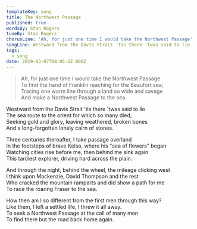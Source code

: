 ```yaml
---
templateKey: song
title: The Northwest Passage
published: true
wordsBy: Stan Rogers
tuneBy: Stan Rogers
chorusLine: 'Ah, for just one time I would take the Northwest Passage'
songLine: Westward from the Davis Strait 'tis there 'twas said to lie
tags:
  - song
date: 2019-03-07T08:05:12.000Z
---
```

>Ah, for just one time I would take the Northwest Passage\
To find the hand of Franklin reaching for the Beaufort sea;\
Tracing one warm line through a land so wide and savage\
And make a Northwest Passage to the sea.

Westward from the Davis Strait 'tis there 'twas said to lie\
The sea route to the orient for which so many died;\
Seeking gold and glory, leaving weathered, broken bones\
And a long-forgotten lonely cairn of stones.

Three centuries thereafter, I take passage overland\
In the footsteps of brave Kelso, where his "sea of flowers" began\
Watching cities rise before me, then behind me sink again\
This tardiest explorer, driving hard across the plain.

And through the night, behind the wheel, the mileage clicking west\
I think upon Mackenzie, David Thompson and the rest\
Who cracked the mountain ramparts and did show a path for me\
To race the roaring Fraser to the sea.

How then am I so different from the first men through this way?\
Like them, I left a settled life, I threw it all away.\
To seek a Northwest Passage at the call of many men\
To find there but the road back home again.
